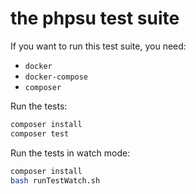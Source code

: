 # the phpsu test suite

If you want to run this test suite, you need:
 - `docker`
 - `docker-compose`
 - `composer`
 
Run the tests:
````bash
composer install
composer test
````

Run the tests in watch mode:
````bash
composer install
bash runTestWatch.sh
````
